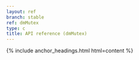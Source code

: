 ```yaml
---
layout: ref
branch: stable
ref: dmMutex
type: c
title: API reference (dmMutex)
---
```

{% include anchor_headings.html html=content %}